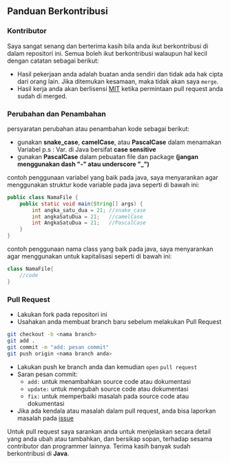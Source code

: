 ## Panduan Berkontribusi

### Kontributor

Saya sangat senang dan berterima kasih bila anda ikut berkontribusi di dalam repositori ini. Semua boleh ikut berkontribusi walaupun hal kecil dengan catatan sebagai berikut:

- Hasil pekerjaan anda adalah buatan anda sendiri dan tidak ada hak cipta dari orang lain. Jika ditemukan kesamaan, maka tidak akan saya `merge`.
- Hasil kerja anda akan berlisensi [MIT](LICENSE) ketika permintaan pull request anda sudah di merged.

### Perubahan dan Penambahan

persyaratan perubahan atau penambahan kode sebagai berikut:
- gunakan **snake_case**, **camelCase**, atau **PascalCase** dalam menamakan Variabel p.s : Var. di Java bersifat **case sensitive**
- gunakan **PascalCase** dalam pebuatan file dan package **(jangan menggunakan dash "-" atau underscore "_")**

contoh penggunaan variabel yang baik pada java,
saya menyarankan agar menggunakan struktur kode variable pada java seperti di bawah ini:
```java
public class NamaFile {
    public static void main(String[] args) {
        int angka_satu_dua = 21; //snake_case
        int angkaSatuDua = 21;   //camelCase
        int AngkaSatuDua = 21;   //PascalCase
    }
}
```
contoh penggunaan nama class yang baik pada java,
saya menyarankan agar menggunakan untuk kapitalisasi seperti di bawah ini:
```java
class NamaFile{
    //code
}
```

### Pull Request

- Lakukan fork pada repositori ini
- Usahakan anda membuat branch baru sebelum melakukan Pull Request
```sh
git checkout -b <nama branch>
git add .
git commit -m "add: pesan commit"
git push origin <nama branch anda>
```
- Lakukan push ke branch anda dan kemudian `open` `pull request`
- Saran pesan commit:
    - `add:` untuk menambahkan source code atau dokumentasi
    - `update:` untuk mengubah source code atau dokumentasi
    - `fix:` untuk memperbaiki masalah pada source code atau dokumentasi
- Jika ada kendala atau masalah dalam pull request, anda bisa laporkan masalah pada [issue](https://github.com/prayogaekaardiansyah/Java/issues)

Untuk pull request saya sarankan anda untuk menjelaskan secara detail yang anda ubah atau tambahkan, dan bersikap sopan, terhadap sesama contributor dan programmer lainnya. Terima kasih banyak sudah berkontribusi di **Java**.